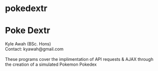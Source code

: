 # pokedextr

# Poke Dextr

<p>
Kyle Awah (BSc. Hons)
<br>
Contact: kyawah@gmail.com
<br><br>
These programs cover the implimentation of API requests & AJAX through the creation of a simulated Pokemon Pokedex
</p>
